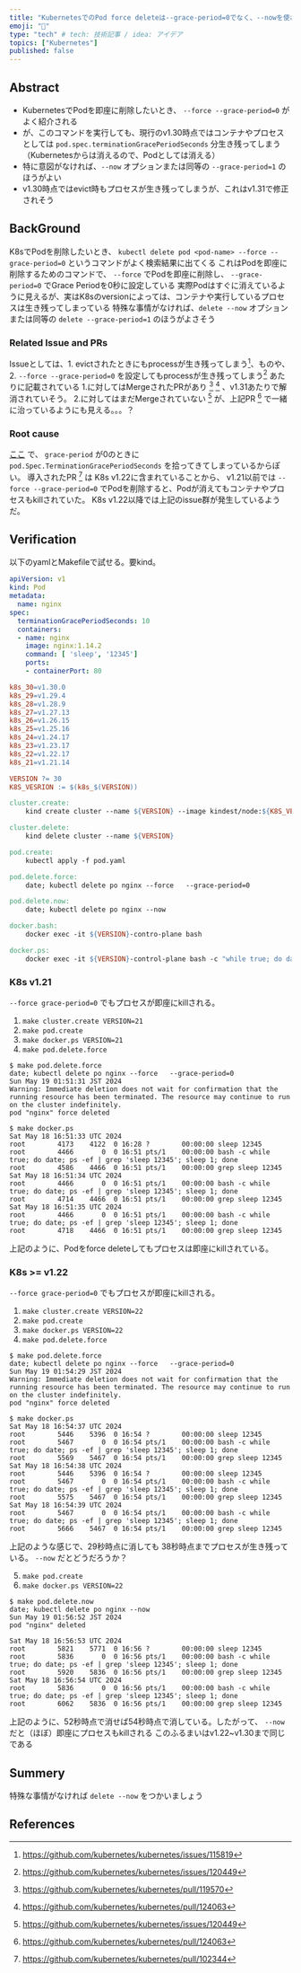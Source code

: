 ```yaml
---
title: "KubernetesでのPod force deleteは--grace-period=0でなく、--nowを使おうという話"
emoji: "🌸"
type: "tech" # tech: 技術記事 / idea: アイデア
topics: ["Kubernetes"]
published: false
---
```


## Abstract

* KubernetesでPodを即座に削除したいとき、 `--force --grace-period=0` がよく紹介される
* が、このコマンドを実行しても、現行のv1.30時点ではコンテナやプロセスとしては `pod.spec.terminationGracePeriodSeconds` 分生き残ってしまう（Kubernetesからは消えるので、Podとしては消える）
* 特に意図がなければ、`--now` オプションまたは同等の `--grace-period=1` のほうがよい
* v1.30時点ではevict時もプロセスが生き残ってしまうが、これはv1.31で修正されそう

## BackGround

K8sでPodを削除したいとき、 `kubectl delete pod <pod-name> --force --grace-period=0` というコマンドがよく検索結果に出てくる
これはPodを即座に削除するためのコマンドで、 `--force` でPodを即座に削除し、 `--grace-period=0` でGrace Periodを0秒に設定している
実際Podはすぐに消えているように見えるが、実はK8sのversionによっては、コンテナや実行しているプロセスは生き残ってしまっている
特殊な事情がなければ、`delete --now` オプションまたは同等の `delete --grace-period=1` のほうがよさそう

### Related Issue and PRs

Issueとしては、1. evictされたときにもprocessが生き残ってしまう[^115819]、ものや、 2. `--force --grace-period=0` を設定してもprocessが生き残ってしまう[^120449] あたりに記載されている
1.に対してはMergeされたPRがあり [^119570] [^124063] 、v1.31あたりで解消されていそう。
2.に対してはまだMergeされていない [^120449] が、上記PR [^124063] で一緒に治っているようにも見える。。。？

### Root cause

[ここ](https://github.com/kubernetes/kubernetes/blob/227c2e7c2b2c05a9c8b2885460e28e4da25cf558/pkg/kubelet/pod_workers.go#L998-L1000) で、 `grace-period` が0のときに `pod.Spec.TerminationGracePeriodSeconds` を拾ってきてしまっているからぽい。
導入されたPR [^102344] は K8s v1.22に含まれていることから、 v1.21以前では `--force --grace-period=0` でPodを削除すると、Podが消えてもコンテナやプロセスもkillされていた。
K8s v1.22以降では上記のissue群が発生しているようだ。

## Verification

以下のyamlとMakefileで試せる。要kind。

```yaml
apiVersion: v1
kind: Pod
metadata:
  name: nginx
spec:
  terminationGracePeriodSeconds: 10
  containers:
  - name: nginx
    image: nginx:1.14.2
    command: [ 'sleep', '12345']
    ports:
    - containerPort: 80
```

```Makefile
k8s_30=v1.30.0
k8s_29=v1.29.4
k8s_28=v1.28.9
k8s_27=v1.27.13
k8s_26=v1.26.15
k8s_25=v1.25.16
k8s_24=v1.24.17
k8s_23=v1.23.17
k8s_22=v1.22.17
k8s_21=v1.21.14

VERSION ?= 30
K8S_VESRION := $(k8s_$(VERSION))

cluster.create:
	kind create cluster --name ${VERSION} --image kindest/node:${K8S_VESRION}

cluster.delete:
	kind delete cluster --name ${VERSION}

pod.create:
	kubectl apply -f pod.yaml

pod.delete.force:
	date; kubectl delete po nginx --force	--grace-period=0

pod.delete.now:
	date; kubectl delete po nginx --now

docker.bash:
	docker exec -it ${VERSION}-contro-plane bash

docker.ps:
	docker exec -it ${VERSION}-control-plane bash -c "while true; do date; ps -ef | grep 'sleep 12345'; sleep 1; done"
```

### K8s v1.21

`--force grace-period=0` でもプロセスが即座にkillされる。

1. `make cluster.create VERSION=21`
2. `make pod.create`
3. `make docker.ps VERSION=21`
4. `make pod.delete.force`

```console
$ make pod.delete.force
date; kubectl delete po nginx --force   --grace-period=0
Sun May 19 01:51:31 JST 2024
Warning: Immediate deletion does not wait for confirmation that the running resource has been terminated. The resource may continue to run on the cluster indefinitely.
pod "nginx" force deleted
```

```console
$ make docker.ps
Sat May 18 16:51:33 UTC 2024
root        4173    4122  0 16:28 ?        00:00:00 sleep 12345
root        4466       0  0 16:51 pts/1    00:00:00 bash -c while true; do date; ps -ef | grep 'sleep 12345'; sleep 1; done
root        4586    4466  0 16:51 pts/1    00:00:00 grep sleep 12345
Sat May 18 16:51:34 UTC 2024
root        4466       0  0 16:51 pts/1    00:00:00 bash -c while true; do date; ps -ef | grep 'sleep 12345'; sleep 1; done
root        4714    4466  0 16:51 pts/1    00:00:00 grep sleep 12345
Sat May 18 16:51:35 UTC 2024
root        4466       0  0 16:51 pts/1    00:00:00 bash -c while true; do date; ps -ef | grep 'sleep 12345'; sleep 1; done
root        4718    4466  0 16:51 pts/1    00:00:00 grep sleep 12345
```

上記のように、Podをforce deleteしてもプロセスは即座にkillされている。

### K8s >= v1.22

`--force grace-period=0` でもプロセスが即座にkillされる。

1. `make cluster.create VERSION=22`
2. `make pod.create`
3. `make docker.ps VERSION=22`
4. `make pod.delete.force`

```console
$ make pod.delete.force
date; kubectl delete po nginx --force   --grace-period=0
Sun May 19 01:54:29 JST 2024
Warning: Immediate deletion does not wait for confirmation that the running resource has been terminated. The resource may continue to run on the cluster indefinitely.
pod "nginx" force deleted
```

```console
$ make docker.ps
Sat May 18 16:54:37 UTC 2024
root        5446    5396  0 16:54 ?        00:00:00 sleep 12345
root        5467       0  0 16:54 pts/1    00:00:00 bash -c while true; do date; ps -ef | grep 'sleep 12345'; sleep 1; done
root        5569    5467  0 16:54 pts/1    00:00:00 grep sleep 12345
Sat May 18 16:54:38 UTC 2024
root        5446    5396  0 16:54 ?        00:00:00 sleep 12345
root        5467       0  0 16:54 pts/1    00:00:00 bash -c while true; do date; ps -ef | grep 'sleep 12345'; sleep 1; done
root        5575    5467  0 16:54 pts/1    00:00:00 grep sleep 12345
Sat May 18 16:54:39 UTC 2024
root        5467       0  0 16:54 pts/1    00:00:00 bash -c while true; do date; ps -ef | grep 'sleep 12345'; sleep 1; done
root        5666    5467  0 16:54 pts/1    00:00:00 grep sleep 12345
```

上記のような感じで、29秒時点に消しても 38秒時点までプロセスが生き残っている。 `--now` だとどうだろうか？

5. `make pod.create`
6. `make docker.ps VERSION=22`

```console
$ make pod.delete.now
date; kubectl delete po nginx --now
Sun May 19 01:56:52 JST 2024
pod "nginx" deleted
```

```console
Sat May 18 16:56:53 UTC 2024
root        5821    5771  0 16:56 ?        00:00:00 sleep 12345
root        5836       0  0 16:56 pts/1    00:00:00 bash -c while true; do date; ps -ef | grep 'sleep 12345'; sleep 1; done
root        5920    5836  0 16:56 pts/1    00:00:00 grep sleep 12345
Sat May 18 16:56:54 UTC 2024
root        5836       0  0 16:56 pts/1    00:00:00 bash -c while true; do date; ps -ef | grep 'sleep 12345'; sleep 1; done
root        6062    5836  0 16:56 pts/1    00:00:00 grep sleep 12345
```

上記のように、52秒時点で消せば54秒時点で消している。したがって、 `--now` だと（ほぼ）即座にプロセスもkillされる
このふるまいはv1.22~v1.30まで同じである

## Summery

特殊な事情がなければ `delete --now` をつかいましょう

## References

[^115819]: <https://github.com/kubernetes/kubernetes/issues/115819>
[^120449]: <https://github.com/kubernetes/kubernetes/issues/120449>
[^124063]: <https://github.com/kubernetes/kubernetes/pull/124063>
[^119570]: <https://github.com/kubernetes/kubernetes/pull/119570>
[^120451]: <https://github.com/kubernetes/kubernetes/pull/120451>
[^108741]: <https://github.com/kubernetes/kubernetes/issues/108741>
[^102344]: <https://github.com/kubernetes/kubernetes/pull/102344>
